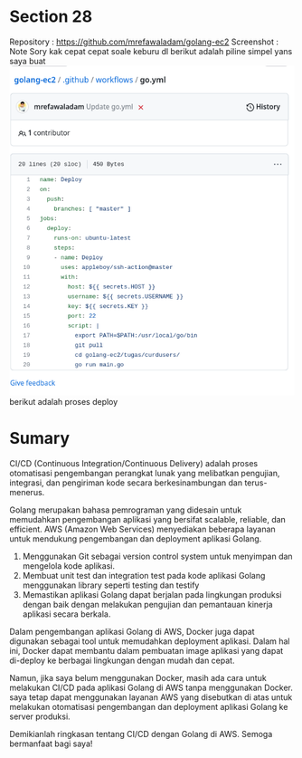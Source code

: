 # Section 28

Repository : https://github.com/mrefawaladam/golang-ec2
Screenshot :
Note Sory kak cepat cepat soale keburu dl 
berikut adalah piline simpel yans saya buat 
 <br>![Alt Text](2023-05-07_20-33.png)<br>
 berikut adalah proses deploy 



# Sumary 

 
CI/CD (Continuous Integration/Continuous Delivery) adalah proses otomatisasi pengembangan perangkat lunak yang melibatkan pengujian, integrasi, dan pengiriman kode secara berkesinambungan dan terus-menerus.

Golang merupakan bahasa pemrograman yang didesain untuk memudahkan pengembangan aplikasi yang bersifat scalable, reliable, dan efficient. AWS (Amazon Web Services) menyediakan beberapa layanan untuk mendukung pengembangan dan deployment aplikasi Golang.
1. Menggunakan Git sebagai version control system untuk menyimpan dan mengelola kode aplikasi.
2. Membuat unit test dan integration test pada kode aplikasi Golang menggunakan library seperti testing dan testify
3. Memastikan aplikasi Golang dapat berjalan pada lingkungan produksi dengan baik dengan melakukan pengujian dan pemantauan kinerja aplikasi secara berkala.

Dalam pengembangan aplikasi Golang di AWS, Docker juga dapat digunakan sebagai tool untuk memudahkan deployment aplikasi. Dalam hal ini, Docker dapat membantu dalam pembuatan image aplikasi yang dapat di-deploy ke berbagai lingkungan dengan mudah dan cepat.

Namun, jika saya belum menggunakan Docker, masih ada cara untuk melakukan CI/CD pada aplikasi Golang di AWS tanpa menggunakan Docker. saya tetap dapat menggunakan layanan AWS yang disebutkan di atas untuk melakukan otomatisasi pengembangan dan deployment aplikasi Golang ke server produksi.

Demikianlah ringkasan tentang CI/CD dengan Golang di AWS. Semoga bermanfaat bagi saya!